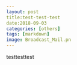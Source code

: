 ```yaml
---
layout: post
title:test-test-test
date:2018-09-03
categories: [others]
tags: [markdown]
image: Broadcast_Mail.pn
---
```


testtesttest